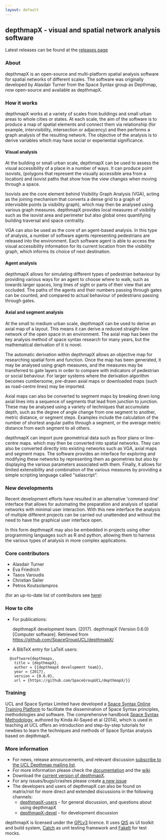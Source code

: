 ```yaml
---
layout: default
---
```

## depthmapX - visual and spatial network analysis software

Latest releases can be found at the [releases page](https://github.com/SpaceGroupUCL/depthmapX/releases)

### About
  depthmapX is an open-source and multi-platform spatial analysis software for spatial networks of different scales. The software was originally developed by Alasdair Turner from the Space Syntax group as Depthmap, now open-source and available as depthmapX.

### How it works
  depthmapX works at a variety of scales from buildings and small urban areas to whole cities or states. At each scale, the aim of the software is to produce a map of spatial elements and connect them via relationship (for example, intervisibility, intersection or adjacency) and then performs a graph analysis of the resulting network. The objective of the analysis is to derive variables which may have social or experiential significance.

#### Visual analysis
  At the building or small urban scale, depthmapX can be used to assess the visual accessibility of a place in a number of ways. It can produce point isovists, (polygons that represent the visually accessible area from a location) and isovist paths that show how the view changes when moving through a space.  
  
  Isovists are the core element behind Visibility Graph Analysis (VGA), acting as the joining mechanism that converts a dense grid to a graph of intervisible points (a visibility graph), which may then be analysed using various graph measures. depthmapX provides local measures of visibility such as the isovist area and perimeter but also global ones quantifying building traversal and space centrality.  
  
  VGA can also be used as the core of an agent-based analysis. In this type of analysis, a number of software agents representing pedestrians are released into the environment. Each software agent is able to access the visual accessibility information for its current location from the visibility graph, which informs its choice of next destination. 

#### Agent analysis
  depthmapX allows for simulating different types of pedestrian behaviour by providing various ways for an agent to choose where to walk, such as towards larger spaces, long lines of sight or parts of their view that are occluded. The paths of the agents and their numbers passing through gates can be counted, and compared to actual behaviour of pedestrians passing through gates.

#### Axial and segment analysis
  At the small to medium urban scale, depthmapX can be used to derive an axial map of a layout. This means it can derive a reduced straight-line network of the open space in an environment. The axial map has been the key analysis method of space syntax research for many years, but the mathematical derivation of it is novel.  
  
  The automatic derivation within depthmapX allows an objective map for researching spatial form and function. Once the map has been generated, it may be analysed using graph measures, and the measures may be transferred to gate layers in order to compare with indicators of pedestrian or social behaviour. For larger systems where the derivation algorithm becomes cumbersome, pre-drawn axial maps or downloaded maps (such as road-centre lines) may be imported.  
  
  Axial maps can also be converted to segment maps by breaking down long axial lines into a sequence of segments that lead from junction to junction. These may be analysed using a variety of techniques that accumulate depth, such as the degree of angle change from one segment to another, metric distance, or segment steps. Examples include the calculation of the number of shortest angular paths through a segment, or the average metric distance from each segment to all others.  
  
  depthmapX can import pure geometrical data such as floor plans or line-centre maps. which may then be converted into spatial networks. They can also be converted directly into existing networks such as VGA, axial maps and segment maps. The software provides an interface for exploring and modifying these networks by representing them as geometries but also by displaying the various parameters associated with them. Finally, it allows for limited extensibility and combination of the various measures by providing a simple scripting language called "salascript".

### New developments
  Recent development efforts have resulted in an alternative 'command-line' interface that allows for automating the preparation and analysis of spatial networks with minimal user interaction. With this new interface the analysis of multiple different projects can be carried out unattended and without the need to have the graphical user interface open.  
  
  In this form depthmapX may also be embedded in projects using other programming languages such as R and python, allowing them to harness the various types of analysis in more complex applications.

### Core contributors
- Alasdair Turner
- Eva Friedrich
- Tasos Varoudis
- Christian Sailer
- Petros Koutsolampros

(for an up-to-date list of contributors see [here](https://github.com/SpaceGroupUCL/depthmapX/graphs/contributors))

### How to cite
- For publications:

  depthmapX development team. (2017). depthmapX (Version 0.6.0) [Computer software]. Retrieved from https://github.com/SpaceGroupUCL/depthmapX/

- A BibTeX entry for LaTeX users:
~~~text
  @software{depthmapx,
    title = {depthmapX},
    author = {{depthmapX development team}},
    year = {2017},
    version = {0.6.0},
    url = {https://github.com/SpaceGroupUCL/depthmapX/}}
~~~

### Training
  UCL and Space Syntax Limited have developed a [Space Syntax Online Training Platform](http://otp.spacesyntax.net/) to facilitate the dissemination of Space Syntax principles, methodologies and software. The comprehensive handbook [Space Syntax Methodology](http://discovery.ucl.ac.uk/1415080/), authored by Kinda Al-Sayed et al (2014), which is used in teaching at UCL offers an introduction and step-by-step tutorials for newbies to learn the techniques and methods of Space Syntax analysis based on depthmapX.

### More information
- For news, release announcements, and relevant discussion [subscribe to the UCL Depthmap mailing list](https://www.jiscmail.ac.uk/cgi-bin/webadmin?A0=DEPTHMAP).
- For more information please check the [documentation](https://github.com/SpaceGroupUCL/depthmapX/docs/index.md) and the [wiki](https://github.com/SpaceGroupUCL/depthmapX/wiki)
- Download the [current version of depthmapX](https://github.com/SpaceGroupUCL/depthmapX/releases).
- For any issues/bugs/crashes please create [a new issue](https://github.com/SpaceGroupUCL/depthmapX/issues/new)
- The developers and users of depthmapX can also be found on matrix/riot for more direct and extended discussions in the following channels:
  - [depthmapX-users](https://riot.im/app/#/room/#depthmapX-users:matrix.org) - for general discussion, and questions about using depthmapX
  - [depthmapX-devel](https://riot.im/app/#/room/#depthmapX-devel:matrix.org) - for development discussion


depthmapX is licensed under the [GPLv3](http://www.gnu.org/licenses/gpl-3.0.html) licence. It uses [Qt5](http://www.qt.io) as UI toolkit and build system, [Catch](https://github.com/philsquared/catch) as unit testing framework and [FakeIt](https://github.com/eranpeer/FakeIt) for test mocks.


